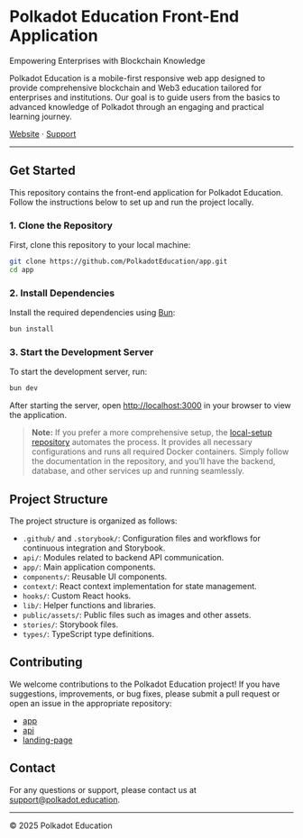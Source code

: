 
# Polkadot Education Front-End Application

Empowering Enterprises with Blockchain Knowledge

Polkadot Education is a mobile-first responsive web app designed to provide comprehensive blockchain and Web3 education tailored for enterprises and institutions. Our goal is to guide users from the basics to advanced knowledge of Polkadot through an engaging and practical learning journey.

[Website](https://polkadot.education) · [Support](mailto:support@polkadot.education)

---

## Get Started

This repository contains the front-end application for Polkadot Education. Follow the instructions below to set up and run the project locally.

### 1. Clone the Repository

First, clone this repository to your local machine:

```bash
git clone https://github.com/PolkadotEducation/app.git
cd app
```

### 2. Install Dependencies

Install the required dependencies using [Bun](https://bun.sh/):

```bash
bun install
```

### 3. Start the Development Server

To start the development server, run:

```bash
bun dev
```

After starting the server, open [http://localhost:3000](http://localhost:3000) in your browser to view the application.

> **Note:** If you prefer a more comprehensive setup, the [local-setup repository](https://github.com/PolkadotEducation/local-setup) automates the process. It provides all necessary configurations and runs all required Docker containers. Simply follow the documentation in the repository, and you’ll have the backend, database, and other services up and running seamlessly.

## Project Structure

The project structure is organized as follows:

- `.github/` and `.storybook/`: Configuration files and workflows for continuous integration and Storybook.
- `api/`: Modules related to backend API communication.
- `app/`: Main application components.
- `components/`: Reusable UI components.
- `context/`: React context implementation for state management.
- `hooks/`: Custom React hooks.
- `lib/`: Helper functions and libraries.
- `public/assets/`: Public files such as images and other assets.
- `stories/`: Storybook files.
- `types/`: TypeScript type definitions.

## Contributing

We welcome contributions to the Polkadot Education project! If you have suggestions, improvements, or bug fixes, please submit a pull request or open an issue in the appropriate repository:

- [app](https://github.com/PolkadotEducation/app/issues)
- [api](https://github.com/PolkadotEducation/api/issues)
- [landing-page](https://github.com/PolkadotEducation/landing-page/issues)

## Contact

For any questions or support, please contact us at [support@polkadot.education](mailto:support@polkadot.education).

---

© 2025 Polkadot Education
